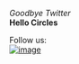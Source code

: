 <i>Goodbye Twitter</i><br>
<b>Hello Circles</b>

Follow us:<br>
[![image](https://img.shields.io/badge/Twitter-1DA1F2?style=for-the-badge&logo=twitter&logoColor=white)](https://twitter.com/CirclesDev)
